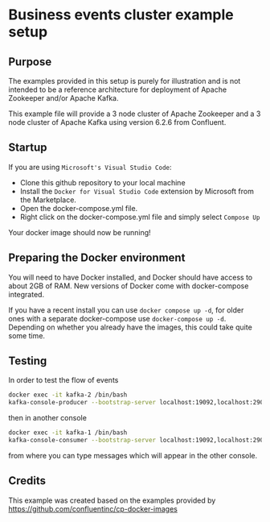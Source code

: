 # Business events cluster example setup

## Purpose

The examples provided in this setup is purely for illustration and is not intended to be a reference architecture for deployment of Apache Zookeeper and/or Apache Kafka.

This example file will provide a 3 node cluster of Apache Zookeeper and a 3 node cluster of Apache Kafka using version 6.2.6 from Confluent.

## Startup

If you are using `Microsoft's Visual Studio Code`:

* Clone this github repository to your local machine
* Install the `Docker for Visual Studio Code` extension by Microsoft from the Marketplace.
* Open the docker-compose.yml file.
* Right click on the docker-compose.yml file and simply select `Compose Up`

Your docker image should now be running!

## Preparing the Docker environment

You will need to have Docker installed, and Docker should have access to about 2GB of RAM.
New versions of Docker come with docker-compose integrated.

If you have a recent install you can use `docker compose up -d`, for older ones with a separate docker-compose use `docker-compose up -d`.
Depending on whether you already have the images, this could take quite some time.

## Testing

In order to test the flow of events

```bash
docker exec -it kafka-2 /bin/bash
kafka-console-producer --bootstrap-server localhost:19092,localhost:29092,localhost:39092 --topic manualtest
```

then in another console

```bash
docker exec -it kafka-1 /bin/bash
kafka-console-consumer --bootstrap-server localhost:19092,localhost:29092,localhost:39092 --topic manualtest --from-beginning
```

from where you can type messages which will appear in the other console.

## Credits

This example was created based on the examples provided by <https://github.com/confluentinc/cp-docker-images>

